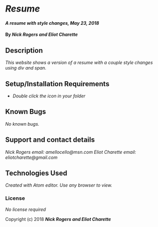 # _Resume_

#### _A resume with style changes, May 23, 2018_

#### By _**Nick Rogers and Eliot Charette**_

## Description

_This website shows a version of a resume with a couple style changes using div and span._

## Setup/Installation Requirements

* _Double click the icon in your folder_

## Known Bugs

_No known bugs._

## Support and contact details

_Nick Rogers email: amellocello@msn.com_
_Eliot Charette email: eliotcharette@gmail.com_

## Technologies Used

_Created with Atom editor.  Use any browser to view._

### License

*No license required*

Copyright (c) 2018 **_Nick Rogers and Eliot Charette_**
